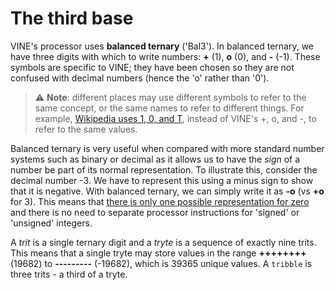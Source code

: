 # The third base

VINE's processor uses **balanced ternary** ('Bal3'). In balanced ternary, we have three digits with
which to write numbers: **+** (1), **o** (0), and **-** (-1). These symbols are specific to VINE;
they have been chosen so they are not confused with decimal numbers (hence the 'o' rather than '0').

> ⚠️ **Note**: different places may use different symbols to refer to the same concept, or the same
> names to refer to different things. For example, [Wikipedia uses 1, 0, and T](https://wikipedia.org/wiki/Balanced_ternary),
> instead of VINE's +, o, and -, to refer to the same values.

Balanced ternary is very useful when compared with more standard number systems such as binary or
decimal as it allows us to have the _sign_ of a number be part of its normal representation. To
illustrate this, consider the decimal number -3. We have to represent this using a minus sign to
show that it is negative. With balanced ternary, we can simply write it as **-o** (vs **+o** for 3).
This means that [there is only one possible representation for zero](https://en.wikipedia.org/wiki/Signed_zero)
and there is no need to separate processor instructions for 'signed' or 'unsigned' integers.

A _trit_ is a single ternary digit and a _tryte_ is a sequence of exactly nine trits. This means
that a single tryte may store values in the range **++++++++** (19682) to **---------** (-19682),
which is 39365 unique values. A `tribble` is three trits - a third of a tryte.
